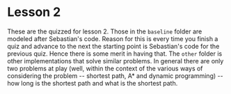 # Lesson 2

These are the quizzed for lesson 2.  Those in the `baseline` folder are modeled after Sebastian's 
code.  Reason for this is every time you finish a quiz and advance to the next the starting point 
is Sebastian's code for the previous quiz.  Hence there is some merit in having that.  The `other`
folder is other implementations that solve similar problems.  In general there are only two 
problems at play (well, within the context of the various ways of considering the problem -- 
shortest path, A\* and dynamic programming) -- how long is the shortest path and what is 
the shortest path.


